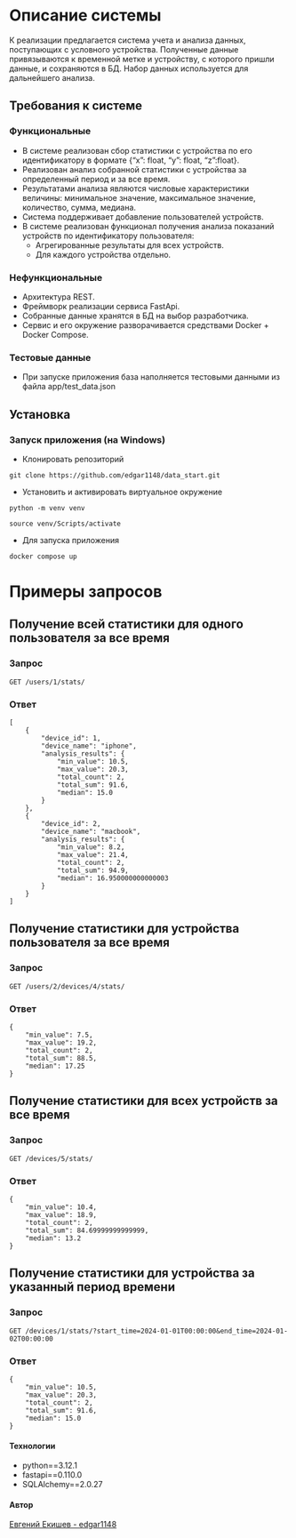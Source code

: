 # Описание системы

К реализации предлагается система учета и анализа данных, поступающих с условного устройства. Полученные данные привязываются к временной метке и устройству, с которого пришли данные, и сохраняются в БД. Набор данных используется для дальнейшего анализа.

## Требования к системе

### Функциональные

- В системе реализован сбор статистики с устройства по его идентификатору в формате {“x”: float, “y”: float, “z”:float}.
- Реализован анализ собранной статистики с устройства за определенный период и за все время.
- Результатами анализа являются числовые характеристики величины: минимальное значение, максимальное значение, количество, сумма, медиана.
- Система поддерживает добавление пользователей устройств.
- В системе реализован функционал получения анализа показаний устройств по идентификатору пользователя:
  - Агрегированные результаты для всех устройств.
  - Для каждого устройства отдельно.

### Нефункциональные

- Архитектура REST.
- Фреймворк реализации сервиса FastApi.
- Собранные данные хранятся в БД на выбор разработчика.
- Сервис и его окружение разворачивается средствами Docker + Docker Compose.

### Тестовые данные

- При запуске приложения база наполняется тестовыми данными из файла app/test_data.json


## Установка

### Запуск приложения (на Windows)

- Клонировать репозиторий

```
git clone https://github.com/edgar1148/data_start.git
```

- Установить и активировать виртуальное окружение

```
python -m venv venv
```

```
source venv/Scripts/activate
```

- Для запуска приложения

```
docker compose up
```

# Примеры запросов

## Получение всей статистики для одного пользователя за все время

### Запрос
```
GET /users/1/stats/
```
### Ответ
```
[
    {
        "device_id": 1,
        "device_name": "iphone",
        "analysis_results": {
            "min_value": 10.5,
            "max_value": 20.3,
            "total_count": 2,
            "total_sum": 91.6,
            "median": 15.0
        }
    },
    {
        "device_id": 2,
        "device_name": "macbook",
        "analysis_results": {
            "min_value": 8.2,
            "max_value": 21.4,
            "total_count": 2,
            "total_sum": 94.9,
            "median": 16.950000000000003
        }
    }
]
```

## Получение статистики для устройства пользователя за все время

### Запрос
```
GET /users/2/devices/4/stats/
```
### Ответ
```
{
    "min_value": 7.5,
    "max_value": 19.2,
    "total_count": 2,
    "total_sum": 88.5,
    "median": 17.25
}
```
## Получение статистики для всех устройств за все время

### Запрос
```
GET /devices/5/stats/
```
### Ответ
```
{
    "min_value": 10.4,
    "max_value": 18.9,
    "total_count": 2,
    "total_sum": 84.69999999999999,
    "median": 13.2
}
```
## Получение статистики для устройства за указанный период времени

### Запрос
```
GET /devices/1/stats/?start_time=2024-01-01T00:00:00&end_time=2024-01-02T00:00:00
```
### Ответ
```
{
    "min_value": 10.5,
    "max_value": 20.3,
    "total_count": 2,
    "total_sum": 91.6,
    "median": 15.0
}
```
#### Технологии
- python==3.12.1
- fastapi==0.110.0
- SQLAlchemy==2.0.27

#### Автор
[Евгений Екишев - edgar1148](https://github.com/edgar1148)